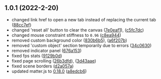 ## 1.0.1 (2022-2-20)
- changed link href to open a new tab instead of replacing the current tab ([88cc7ef](https://github.com/elixirbuild/vantage-playground/commit/86cc7e5))
- changed 'reset all' button to clear the canvas ([7e0eaf1](https://github.com/elixirbuild/vantage-playground/commit/7e0eaf1)), ([c5fc7dc](https://github.com/elixirbuild/vantage-playground/commit/c5fc7dc))
- changed mouse constraint stiffness to `0.96` ([c8ea944](https://github.com/elixirbuild/vantage-playground/commit/c8ea944))
- removed custom background color ([830b6b5](https://github.com/elixirbuild/vantage-playground/commit/830b6b5)), ([a6f207b](https://github.com/elixirbuild/vantage-playground/commit/a6f207b))
- removed 'custom object' section temporarily due to errors ([34c0630](https://github.com/elixirbuild/vantage-playground/commit/34c0630))
- removed indicator panel ([676a153](https://github.com/elixirbuild/vantage-playground/commit/676a153))
- fixed fps stats ([9129b0d](https://github.com/elixirbuild/vantage-playground/commit/9129b0d))
- fixed page scrolling ([26b3dfd](https://github.com/elixirbuild/vantage-playground/commit/26b3dfd)), ([3d43aae](https://github.com/elixirbuild/vantage-playground/commit/3d43aae))
- fixed scene borders ([d2a057a](https://github.com/elixirbuild/vantage-playground/commit/d2a057a))
- updated matter.js to [0.18.0](https://github.com/liabru/matter-js/blob/master/CHANGELOG.md#0180-2021-12-15)
 ([a8edcb6](https://github.com/elixirbuild/vantage-playground/commit/a8edcb6))
